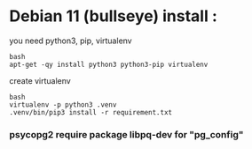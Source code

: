 # Debian 11 (bullseye) install :

you need python3, pip, virtualenv

    bash
    apt-get -qy install python3 python3-pip virtualenv

create virtualenv

    bash
    virtualenv -p python3 .venv
    .venv/bin/pip3 install -r requirement.txt

### psycopg2 require package libpq-dev for "pg_config"

